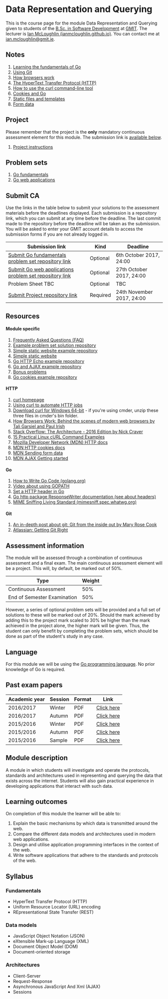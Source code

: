 # Data Representation and Querying

This is the course page for the module Data Representation and Querying given to students of the [B.Sc. in Software Development](https://www.gmit.ie/software-development/bachelor-science-computing-software-development) at [GMIT](http://www.gmit.ie).
The lecturer is [Ian McLoughlin (ianmcloughlin.github.io)](https://ianmcloughlin.github.io).
You can contact me at [ian.mcloughlin@gmit.ie](mailto:ian.mcloughlin@gmit.ie).


## Notes

1. [Learning the fundamentals of Go](notes/go.md)
2. [Using Git](notes/git.md)
3. [How browsers work](notes/browsers.md)
4. [The HyperText Transfer Protocol (HTTP)](notes/http.md)
5. [How to use the curl command-line tool](notes/curl.md)
6. [Cookies and Go](notes/cookies.md)
7. [Static files and templates](https://youtu.be/GTSq1VPPFco)
8. [Form data](https://youtu.be/dShPcfRchVs)


## Project

Please remember that the project is the **only** mandatory continuous assessment element for this module.
The submission link is [available below](https://data-representation.github.io/#submit-ca).

1. [Project instructions](problems/project.md)


## Problem sets

1. [Go fundamentals](problems/go-fundamentals.md)
2. [Go web applications](problems/go-web-applications.md)


## Submit CA

Use the links in the table below to submit your solutions to the assessment materials before the deadlines displayed.
Each submission is a repository link, which you can submit at any time before the deadline.
The last commit made to the repository before the deadline will be taken as the submission.
You will be asked to enter your GMIT account details to access the submission forms if you are not already logged in.

| Submission link | Kind | Deadline |
| ----------------|------|----------|
| [Submit Go fundamentals problem set repository link](https://forms.office.com/Pages/ResponsePage.aspx?id=rs8Gj9UihEykbT2-PJNVjRknsyDoQWBFn3_IO6dRIpxUQ0VJSTNKVDBGME9GWUtQRVc5NEVUMzkzRC4u) | Optional | 6th October 2017, 24:00 |
| [Submit Go web applications problem set repository link](https://forms.office.com/Pages/ResponsePage.aspx?id=rs8Gj9UihEykbT2-PJNVjRknsyDoQWBFn3_IO6dRIpxUNVBNOTVZWVlOVVhFTjMxV1pNUktBMEpSVC4u) | Optional | 27th October 2017, 24:00 |
| Problem Sheet TBC | Optional | TBC |
| [Submit Project repository link](https://forms.office.com/Pages/ResponsePage.aspx?id=rs8Gj9UihEykbT2-PJNVjRknsyDoQWBFn3_IO6dRIpxUODgyVDFaQUdQSzc3MFRSNUxHNzlIQ0hHTi4u) | Required | 24th November 2017, 24:00 |


## Resources

#### Module specific
1. [Frequently Asked Questions (FAQ)](notes/faq.md)
1. [Example problem set solution repository](https://github.com/data-representation/go-examples)
1. [Simple static website example repository](https://github.com/data-representation/simple-website)
1. [Simple static website](https://data-representation.github.io/simple-website/)
1. [Go HTTP Echo example repository](https://github.com/data-representation/go-echo)
1. [Go and AJAX example repository](https://github.com/data-representation/go-ajax)
1. [Bonus problems](problems/bonus.md)
1. [Go cookies example repository](https://github.com/data-representation/go-cookies)

#### HTTP
1. [curl homepage](https://curl.haxx.se/)
1. [Using curl to automate HTTP jobs](https://curl.haxx.se/docs/httpscripting.html)
1. [Download curl for Windows 64-bit](resources/curl.zip) - if you're using cmder, unzip these three files in cmder's bin folder.
1. [How Browsers Work: Behind the scenes of modern web browsers by Tali Garsiel and Paul Irish](https://www.html5rocks.com/en/tutorials/internals/howbrowserswork/)
1. [Stack Overflow: The Architecture - 2016 Edition by Nick Craver](https://nickcraver.com/blog/2016/02/17/stack-overflow-the-architecture-2016-edition/)
1. [15 Practical Linux cURL Command Examples](http://www.thegeekstuff.com/2012/04/curl-examples/)
1. [Mozilla Developer Network (MDN) HTTP docs](https://developer.mozilla.org/en-US/docs/Web/HTTP)
1. [MDN HTTP cookies docs](https://developer.mozilla.org/en-US/docs/Web/HTTP/Cookies)
1. [MDN Sending form data](https://developer.mozilla.org/en-US/docs/Learn/HTML/Forms/Sending_and_retrieving_form_data)
1. [MDN AJAX Getting started](https://developer.mozilla.org/en-US/docs/AJAX/Getting_Started)


#### Go
1. [How to Write Go Code (golang.org)](https://golang.org/doc/code.html)
1. [Video about using GOPATH](https://www.youtube.com/watch?v=XCsL89YtqCs)
1. [Set a HTTP header in Go](https://golang.org/pkg/net/http/#Header.Set)
1. [Go http package ResponseWriter documentation (see about headers)](https://golang.org/pkg/net/http/#ResponseWriter)
1. [MIME Sniffing Living Standard (mimesniff.spec.whatwg.org)](https://mimesniff.spec.whatwg.org/)

#### Git
1. [An in-depth post about git: Git from the inside out by Mary Rose Cook](https://codewords.recurse.com/issues/two/git-from-the-inside-out)
1. [Atlassian: Getting Git Right](https://www.atlassian.com/git)


## Assessment information
The module will be assessed through a combination of continuous assessment and a final exam.
The main continuous assessment element will be a project.
This will, by default, be marked out of 50%.

| Type                         | Weight |
| -----------------------------|--------|
| Continuous Assessment        | 50%    |
| End of Semester Examination  | 50%    |

However, a series of optional problem sets will be provided and a full set of solutions to these will be marked out of 20%.
Should the mark achieved by adding this to the project mark scaled to 30% be higher than the mark achieved in the project alone, the higher mark will be given.
Thus, the student can only benefit by completing the problem sets, which should be done as part of the student's study in any case.


## Language
For this module we will be using the [Go programming language](https://golang.org/).
No prior knowledge of Go is required.


## Past exam papers

| Academic year  | Session | Format | Link                                    |
|----------------|---------|--------|-----------------------------------------|
| 2016/2017      | Winter  | PDF    | [Click here](resources/1617-data-winter-exam.pdf?raw=true) |
| 2016/2017      | Autumn  | PDF    | [Click here](resources/1617-data-autumn-exam.pdf?raw=true) |
| 2015/2016      | Winter  | PDF    | [Click here](resources/1516-data-winter-exam.pdf?raw=true) |
| 2015/2016      | Autumn  | PDF    | [Click here](resources/1516-data-autumn-exam.pdf?raw=true) |
| 2015/2016      | Sample  | PDF    | [Click here](resources/1516-data-sample-exam.pdf?raw=true) |


## Module description

A module in which students will investigate and operate the protocols, standards and architectures used in representing and querying the data that exists across the internet.
Students will also gain practical experience in developing applications that interact with such data.


## Learning outcomes

On completion of this module the learner will be able to:

1. Explain the basic mechanisms by which data is transmitted around the web.
2. Compare the different data models and architectures used in modern web applications.
3. Design and utilise application programming interfaces in the context of the web.
4. Write software applications that adhere to the standards and protocols of the web.


## Syllabus

### Fundamentals
- HyperText Transfer Protocol (HTTP)
- Uniform Resource Locator (URL) encoding
- REpresentational State Transfer (REST)


### Data models
- JavaScript Object Notation (JSON)
- eXtensible Mark-up Language (XML)
- Document Object Model (DOM)
- Document-oriented storage


### Architectures
- Client-Server
- Request-Response
- Asynchronous JavaScript And Xml (AJAX)
- Sessions

